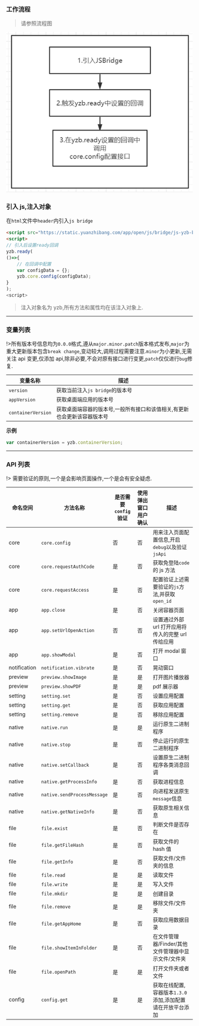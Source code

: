 ### 工作流程

> 请参照流程图

![](../images/screenshot_1654686997675.png)

### 引入 js,注入对象

在`html`文件中`header`内引入`js bridge`

```html
<script src="https://static.yuanzhibang.com/app/open/js/bridge/js-yzb-bridge-v0.0.28.js"></script>
<script>
// 引入后设置ready回调
yzb.ready(
()=>{
    // 在回调中配置
    var configData = {};
    yzb.core.config(configData);
}
);
<script>
```

> 注入对象名为 yzb,所有方法和属性均在该注入对象上.

---

### 变量列表

!>所有版本号信息均为`0.0.0`格式,遵从`major.minor.patch`版本格式发布,`major`为重大更新版本包含`break change`,变动较大,调用过程需要注意.`minor`为小更新,无需关注 api 变更,仅添加 api,除非必要,不会对原有接口进行变更,`patch`仅仅进行`bug`修复.

| 变量名称           | 描述                                                                     |
| ------------------ | ------------------------------------------------------------------------ |
| `version`          | 获取当前注入`js bridge`的版本号                                          |
| `appVersion`       | 获取桌面端应用的版本号                                                   |
| `containerVersion` | 获取桌面端容器的版本号,一般所有接口和该值相关,有更新也会更新该容器版本号 |

**示例**

```javascript
var containerVersion = yzb.containerVersion;
```

---

### API 列表

!> 需要验证的原则,一个是会影响页面操作,一个是会有安全疑虑.

| 命名空间     | 方法名称                    | 是否需要`config`验证 | 使用弹出窗口用户确认 | 描述                                                      |
| ------------ | --------------------------- | -------------------- | -------------------- | --------------------------------------------------------- |
| core         | `core.config`               | 否                   | 否                   | 用来注入页面配置信息,开启`debug`以及验证`jsApi`           |
| core         | `core.requestAuthCode`      | 是                   | 否                   | 获取免登陆`code`的 js 方法                                |
| core         | `core.requestAccess`        | 是                   | 否                   | 配置验证上述需要验证的`js`方法,并获取`open_id`            |
| app          | `app.close`                 | 是                   | 否                   | 关闭容器页面                                              |
| app          | `app.setUrlOpenAction`      | 否                   | 否                   | 设置通过外部 url 打开应用将传入的完整 url 传给应用        |
| app          | `app.showModal`             | 是                   | 否                   | 打开 modal 窗口                                           |
| notification | `notification.vibrate`      | 是                   | 否                   | 晃动窗口                                                  |
| preview      | `preview.showImage`         | 是                   | 是                   | 打开图片播放器                                            |
| preview      | `preview.showPDF`           | 是                   | 是                   | pdf 展示器                                                |
| setting      | `setting.set`               | 是                   | 否                   | 设置应用配置                                              |
| setting      | `setting.get`               | 是                   | 否                   | 获取应用配置                                              |
| setting      | `setting.remove`            | 是                   | 否                   | 移除应用配置                                              |
| native       | `native.run`                | 是                   | 是                   | 运行原生二进制程序                                        |
| native       | `native.stop`               | 是                   | 否                   | 停止运行的原生二进制程序                                  |
| native       | `native.setCallback`        | 是                   | 否                   | 设置原生二进制程序各类消息回调                            |
| native       | `native.getProcessInfo`     | 是                   | 否                   | 获取进程信息                                              |
| native       | `native.sendProcessMessage` | 是                   | 否                   | 向进程发送原生`message`信息                               |
| native       | `native.getNativeInfo`      | 是                   | 否                   | 获取原生相关信息                                          |
| file         | `file.exist`                | 是                   | 否                   | 判断文件是否存在                                          |
| file         | `file.getFileHash`          | 是                   | 否                   | 获取文件的 hash 值                                        |
| file         | `file.getInfo`              | 是                   | 否                   | 获取文件/文件夹的信息                                     |
| file         | `file.read`                 | 是                   | 是                   | 读取文件                                                  |
| file         | `file.write`                | 是                   | 是                   | 写入文件                                                  |
| file         | `file.mkdir`                | 是                   | 是                   | 创建目录                                                  |
| file         | `file.remove`               | 是                   | 是                   | 移除文件/文件夹                                           |
| file         | `file.getAppHome`           | 是                   | 否                   | 获取应用数据目录                                          |
| file         | `file.showItemInFolder`     | 是                   | 否                   | 在文件管理器/Finder/其他文件管理器中显示文件/文件夹       |
| file         | `file.openPath`             | 是                   | 是                   | 打开文件夹或者文件                                        |
| config       | `config.get`                | 是                   | 是                   | 获取在线配置,容器版本`1.3.0`添加,添加配置请在开放平台添加 |
